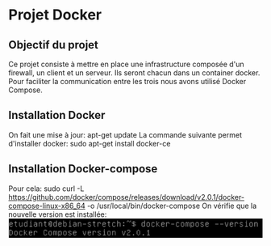 # Projet Docker
## Objectif du projet
Ce projet consiste à mettre en place une infrastructure composée d'un firewall, un client et un serveur. Ils seront chacun dans un container docker. Pour faciliter la communication entre les trois nous avons utilisé Docker Compose.

## Installation Docker
On fait une mise à jour: apt-get update
La commande suivante permet d'installer docker: sudo apt-get install docker-ce

## Installation Docker-compose
Pour cela: sudo curl -L https://github.com/docker/compose/releases/download/v2.0.1/docker-compose-linux-x86_64 -o /usr/local/bin/docker-compose
On vérifie que la nouvelle version est installée: 
![image](version_docker.png)
